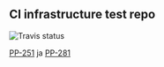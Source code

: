 
## CI infrastructure test repo

![Travis status](https://api.travis-ci.org/Opetushallitus/ci-test.svg?branch=master)

[PP-251](https://jira.csc.fi/browse/PPTIKETTI-251) ja [PP-281](https://jira.csc.fi/browse/PPTIKETTI-281)
